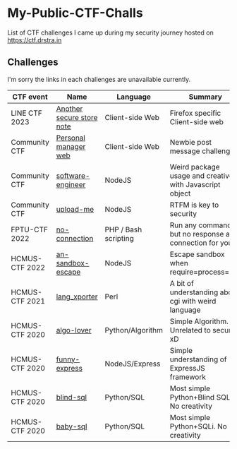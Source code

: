 # My-Public-CTF-Challs

List of CTF challenges I came up during my security journey hosted on https://ctf.drstra.in

## Challenges

I'm sorry the links in each challenges are unavailable currently.

CTF event | Name | Language | Summary | Level
| --- | --- | --- | --- | --- |
LINE CTF 2023 | [Another secure store note](./line-ctf-2023/another-secure-store-note/) | Client-side Web | Firefox specific Client-side web | 💀💀💀💀💀 |
Community CTF | [Personal manager web](./community-ctf/post-message/) | Client-side Web | Newbie post message challenge | 💀💀 |
Community CTF | [software-engineer](./community-ctf/software-engineer/) | NodeJS | Weird package usage and creative with Javascript object | 💀💀💀 |
Community CTF | [upload-me](./community-ctf/upload-me/) | NodeJS | RTFM is key to security | 💀💀💀 |
FPTU-CTF 2022 | [no-connection](./fptu-2022/no-connection) | PHP / Bash scripting | Run any command but no response and connection for you | 💀💀💀 |
HCMUS-CTF 2022 | [an-sandbox-escape](./hcmus-2022/an-sandbox-escape) | NodeJS | Escape sandbox when require=process=null | 💀💀💀 |
HCMUS-CTF 2021 | [lang_xporter](./hcmus-2021/lang_xporter) | Perl | A bit of understanding about cgi with weird language | 💀💀💀 |
HCMUS-CTF 2020 | [algo-lover](./hcmus-2020/algo-lover) | Python/Algorithm | Simple Algorithm. Unrelated to security xD | 💀 |
HCMUS-CTF 2020 | [funny-express](./hcmus-2020/funny-express) | NodeJS/Express | Simple understanding of ExpressJS framework | 💀💀 |
HCMUS-CTF 2020 | [blind-sql](./hcmus-2020/blind-sql) | Python/SQL | Most simple Python+Blind SQLi. No creativity | 💀
HCMUS-CTF 2020 | [baby-sql](./hcmus-2020/baby-sql) | Python/SQL | Most simple Python+SQLi. No creativity | 💀
